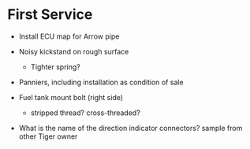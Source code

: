 # First Service

* Install ECU map for Arrow pipe

* Noisy kickstand on rough surface
  * Tighter spring?

* Panniers, including installation as condition of sale

* Fuel tank mount bolt (right side)
  * stripped thread? cross-threaded?

* What is the name of the direction indicator connectors?
sample from other Tiger owner
